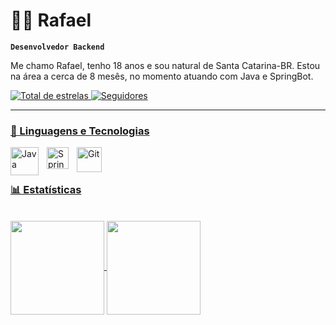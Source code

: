 
#  👨‍💻 Rafael

**`Desenvolvedor Backend`**

Me chamo Rafael, tenho 18 anos e sou natural de Santa Catarina-BR. Estou na área a cerca de 8 mesês, no momento atuando com Java e SpringBot.
</p
    </a> 
    <a href="https://github.com/Larissakich?tab=repositories&sort=stargazers">
        <img 
            alt="Total de estrelas" 
            title="Total de estrelas GitHub" 
            src="https://custom-icon-badges.demolab.com/github/stars/MartinsBackend?color=55960c&style=for-the-badge&labelColor=488207&logo=star&label=estrelas"
            />
                </a>
     <a href="https://github.com/MartinsBackend?tab=followers">
        <img 
            alt="Seguidores" 
            title="Me siga no GitHub" 
            src="https://custom-icon-badges.demolab.com/github/followers/MartinsBackend?color=236ad3&labelColor=1155ba&style=for-the-badge&logo=github&label=Seguidores&logoColor=white"
        />
</p>

---
            

### 🤖 Linguagens e Tecnologias


<img 
    align="left" 
    alt="Java" 
    title="Java"
    width="45px" 
    style="padding-right: 10px;" 
    src="https://cdn.jsdelivr.net/gh/devicons/devicon@latest/icons/java/java-plain-wordmark.svg"
/>
<img 
    align="left" 
    alt="Spring" 
    title="Spring"
    width="35px" 
    style="padding-right: 10px;" 
    src="https://cdn.jsdelivr.net/gh/devicons/devicon@latest/icons/spring/spring-original.svg"
/>
<img 
    align="left" 
    alt="Git" 
    title="Git"
    width="40px" 
    style="padding-right: 10px;" 
    src="https://cdn.jsdelivr.net/gh/devicons/devicon@latest/icons/git/git-original.svg" 
/>

<br/>
<br/>

### 📊 Estatísticas

<br/>

<a href="https://github.com/anuraghazra/github-readme-stats">
  <img height=150 align="center" src="https://github-readme-stats.vercel.app/api?username=MartinsBackend&theme=merko&include_all_commits=true&locale=pt-br" />
</a>
<a href="https://github.com/anuraghazra/convoychat">
  <img height=150 align="center" src="https://github-readme-stats.vercel.app/api/top-langs?username=MartinsBackend&theme=merko&layout=compact&langs_count=8&card_width=320&custom_title=Tecnologias" />
</a>
</p>


